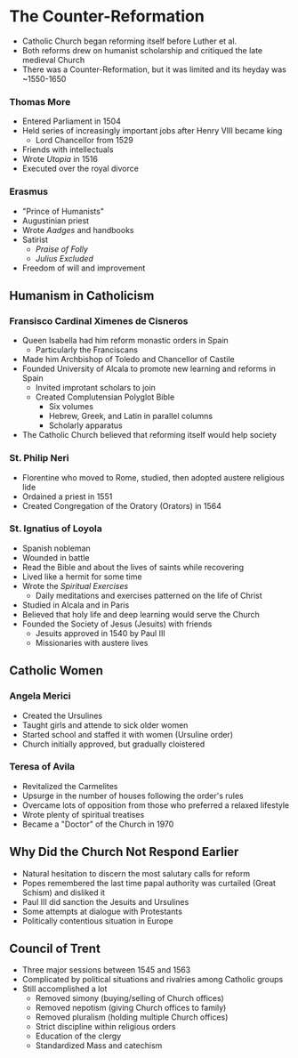 # The Counter-Reformation

* Catholic Church began reforming itself before Luther et al.
* Both reforms drew on humanist scholarship and critiqued the late medieval Church
* There was a Counter-Reformation, but it was limited and its heyday was ~1550-1650

### Thomas More

* Entered Parliament in 1504
* Held series of increasingly important jobs after Henry VIII became king
  * Lord Chancellor from 1529
* Friends with intellectuals
* Wrote *Utopia* in 1516
* Executed over the royal divorce

### Erasmus

* "Prince of Humanists"
* Augustinian priest
* Wrote *Aadges* and handbooks
* Satirist
  * *Praise of Folly*
  * *Julius Excluded*
* Freedom of will and improvement

## Humanism in Catholicism

### Fransisco Cardinal Ximenes de Cisneros

* Queen Isabella had him reform monastic orders in Spain
  * Particularly the Franciscans
* Made him Archbishop of Toledo and Chancellor of Castile
* Founded University of Alcala to promote new learning and reforms in Spain
  * Invited improtant scholars to join
  * Created Complutensian Polyglot Bible
    * Six volumes
    * Hebrew, Greek, and Latin in parallel columns
    * Scholarly apparatus
* The Catholic Church believed that reforming itself would help society

### St. Philip Neri

* Florentine who moved to Rome, studied, then adopted austere religious lide
* Ordained a priest in 1551
* Created Congregation of the Oratory (Orators) in 1564

### St. Ignatius of Loyola

* Spanish nobleman
* Wounded in battle
* Read the Bible and about the lives of saints while recovering
* Lived like a hermit for some time
* Wrote the *Spiritual Exercises*
  * Daily meditations and exercises patterned on the life of Christ
* Studied in Alcala and in Paris
* Believed that holy life and deep learning would serve the Church
* Founded the Society of Jesus (Jesuits) with friends
  * Jesuits approved in 1540 by Paul III
  * Missionaries with austere lives

## Catholic Women

### Angela Merici

* Created the Ursulines
* Taught girls and attende to sick older women
* Started school and staffed it with women (Ursuline order)
* Church initially approved, but gradually cloistered

### Teresa of Avila

* Revitalized the Carmelites
* Upsurge in the number of houses following the order's rules
* Overcame lots of opposition from those who preferred a relaxed lifestyle
* Wrote plenty of spiritual treatises
* Became a "Doctor" of the Church in 1970

## Why Did the Church Not Respond Earlier

* Natural hesitation to discern the most salutary calls for reform
* Popes remembered the last time papal authority was curtailed (Great Schism) and disliked it
* Paul III did sanction the Jesuits and Ursulines
* Some attempts at dialogue with Protestants
* Politically contentious situation in Europe

## Council of Trent

* Three major sessions between 1545 and 1563
* Complicated by political situations and rivalries among Catholic groups
* Still accomplished a lot
  * Removed simony (buying/selling of Church offices)
  * Removed nepotism (giving Church offices to family)
  * Removed pluralism (holding multiple Church offices)
  * Strict discipline within religious orders
  * Education of the clergy
  * Standardized Mass and catechism
